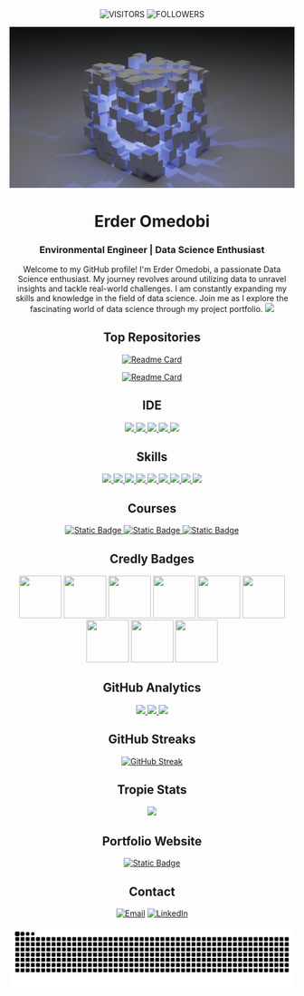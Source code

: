 <div align="center">

<img alt="VISITORS" src="https://komarev.com/ghpvc/?username=Omedobi&style=flat&labelColor=red&logo=github&label=PROFILE+VIEWS&color=971901"/>
<img alt="FOLLOWERS" src="https://img.shields.io/github/followers/Omedobi?color=971901&logo=githubb&label=FOLLOWERS"/>

![](https://github.com/Omedobi/Omedobi/blob/26daf52af7bcc117e5cccfa0e352a0e8e3eba54f/img/data-science.jpg)

# Erder Omedobi
### Environmental Engineer | Data Science Enthusiast 
Welcome to my GitHub profile! I'm Erder Omedobi, a passionate Data Science enthusiast. My journey revolves around utilizing data to unravel insights and tackle real-world challenges. I am constantly expanding my skills and knowledge in the field of data science. Join me as I explore the fascinating world of data science through my project portfolio.
[![](https://github-profile-summary-cards.vercel.app/api/cards/profile-details?username=Omedobi&theme=dark)](https://github.com/Omedobi)

## Top Repositories
[![Readme Card](https://github-readme-stats.vercel.app/api/pin/?username=Omedobi&theme=dark&hide_border=true&repo=Data-Science-Projects)](https://github.com/Omedobi/Data-Science-Projects) 

[![Readme Card](https://github-readme-stats.vercel.app/api/pin/?username=Omedobi&theme=dark&hide_border=true&repo=Seattle-weather-analysis-and-forcast)](https://github.com/Omedobi/Seattle-weather-analysis-and-forcast)

## IDE
[![](https://img.shields.io/badge/Python-FFD43B?style=for-the-badge&logo=python&logoColor=blue) ![](https://img.shields.io/badge/Colab-F9AB00?style=for-the-badge&logo=googlecolab&color=525252) ![](https://img.shields.io/badge/PyCharm-000000.svg?&style=for-the-badge&logo=PyCharm&logoColor=white) ![](https://img.shields.io/badge/VSCode-0078D4?style=for-the-badge&logo=visual%20studio%20code&logoColor=white)
![](https://img.shields.io/badge/Jupyter-FAC898?style=for-the-badge&logo=jupyter&logoColor=Orange)](https://github.com/Omedobi)

## Skills
[![](https://img.shields.io/badge/Numpy-777BB4?style=for-the-badge&logo=numpy&logoColor=white) ![](https://img.shields.io/badge/Pandas-2C2D72?style=for-the-badge&logo=pandas&logoColor=white) ![](https://img.shields.io/badge/Python-FFD43B?style=for-the-badge&logo=python&logoColor=blue) ![](https://img.shields.io/badge/scikit_learn-F7931E?style=for-the-badge&logo=scikit-learn&logoColor=white) ![](https://img.shields.io/badge/SciPy-654FF0?style=for-the-badge&logo=SciPy&logoColor=white)  ![](https://img.shields.io/badge/Jupyter-F37626.svg?&style=for-the-badge&logo=Jupyter&logoColor=white) ![](https://img.shields.io/badge/Markdown-000000?style=for-the-badge&logo=markdown&logoColor=white) ![](https://img.shields.io/badge/Plotly-239120?style=for-the-badge&logo=plotly&logoColor=white)  ![](https://img.shields.io/badge/HTML5-E34F26?style=for-the-badge&logo=html5&logoColor=white)](https://github.com/Omedobi)

## Courses
[![Static Badge](https://img.shields.io/badge/Machine%20Learning%20with-Python-%20?style=flat&logo=coursera&color=blue)
](https://www.coursera.org/account/accomplishments/certificate/6CMFAZYLRSXK)
[![Static Badge](https://img.shields.io/badge/Data%20Visualization%20with-Python-%20?style=flat&logo=coursera&color=blue)
](https://www.coursera.org/account/accomplishments/certificate/CMXG3FZC6776)
[![Static Badge](https://img.shields.io/badge/Data%20Science-Specialization-%20?style=flat&logo=coursera&color=blue)
](https://www.coursera.org/account/accomplishments/specialization/certificate/KU8UXKH7DKJF) 
## Credly Badges
[<img src='https://images.credly.com/size/680x680/images/b47e9b58-7f54-4981-b156-5e7d354c8215/Professional_Certificate_-_Data_Science.png' width="75" height="75"/>](https://www.credly.com/badges/0e625b61-3ddc-4a91-8e15-2e1beaa97651/public_url)
[<img src='https://images.credly.com/size/220x220/images/5ae9bf9e-da6e-4cec-82eb-d2b4cfea9751/Machine_Learning_with_Python.png' width="75" height="75"/>](https://www.credly.com/badges/32978c6e-1543-4d71-844f-77942c1a8932/public_url)
[<img src='https://images.credly.com/size/220x220/images/fa39f4f0-174a-4886-b821-6a37d42b8b3a/Cognitive_Class_-_Data_Analysis_w_Python.png' width="75" height="75"/>](https://www.credly.com/badges/2afc9b97-cc33-4bf8-a987-4d7fe0a7d3a6)
[<img src='https://images.credly.com/size/220x220/images/594e0ab7-c864-4d9a-9987-3a903ec3f06a/Cognitive_Class_-_DB_and_SQL_for_Data_Sci.png' width="75" height="75"/>](https://www.credly.com/badges/caf4d2f4-f9ac-44fd-bc5b-81116a6cb6e2)
[<img src='https://images.credly.com/size/220x220/images/7d06faf8-c754-4ecd-8ab1-2115826b03c6/Python_Project_for_Data_Science.png' width="75" height="75"/>](https://www.credly.com/badges/1f6c18e7-8f97-49e7-ba88-c527611b0176)
[<img src='https://images.credly.com/size/220x220/images/0571ab1d-f43b-43d9-9c68-8ebd0ebd61b7/Python_for_Data_Sci_and_AI_Foundational.png' width="75" height="75"/>](https://www.credly.com/badges/0eba8f82-d389-4bc2-9564-7030c1c0ba34)
[<img src='https://images.credly.com/size/220x220/images/46defa53-a922-47bd-94ea-b43488f5cd8a/Data_Science_Methodology_Foundational.png' width="75" height="75"/>](https://www.credly.com/badges/7a10e0bf-b4a6-41dd-b4e9-0f48e81d5b08)
[<img src='https://images.credly.com/size/220x220/images/5fc2d535-e716-46c4-881a-f4822b8da0e5/Cognitive_Class_-_What_is_Data_Science.png' width="75" height="75"/>](https://www.credly.com/badges/49d781f1-1884-4cdd-8090-7e9478c7d5d1)
[<img src='https://images.credly.com/size/220x220/images/5fc2d535-e716-46c4-881a-f4822b8da0e5/IBM Data Science Professional Cerificate' width="75" height="75"/>](https://www.credly.com/badges/0e625b61-3ddc-4a91-8e15-2e1beaa97651)

## GitHub Analytics
[<img height="180em" src="https://github-readme-stats-eight-theta.vercel.app/api?username=Omedobi&show_icons=true&theme=dark&hide_border=true&include_all_commits=true&count_private=true"/> <img height="180em" src="https://github-readme-stats.vercel.app/api/top-langs/?username=Omedobi&layout=compact&theme=dark&hide_border=true"/> ![](http://github-profile-summary-cards.vercel.app/api/cards/productive-time?username=Omedobi&show_icons=true&theme=dark&utcOffset=8)](https://github.com/Omedobi)

## GitHub Streaks
[![GitHub Streak](https://github-readme-streak-stats.herokuapp.com?user=Omedobi&theme=dark&hide_border=true)](https://git.io/streak-stats)

## Tropie Stats
![](https://github-profile-trophy.vercel.app/?username=Omedobi&theme=dark)

## Portfolio Website
[![Static Badge](https://img.shields.io/badge/Website-%20?style=for-the-badge&label=Portfolio&labelColor=dark&color=blue)](https://omedobi-portfolio.vercel.app)

## Contact
[![Email](https://img.shields.io/badge/Gmail-D14836?style=for-the-badge&logo=gmail&logoColor=white)](mailto:ikennaanyawuike@gmail.com) [![LinkedIn](https://img.shields.io/badge/LinkedIn-0077B5?style=for-the-badge&logo=linkedin&logoColor=white)](https://www.linkedin.com/in/anyawuike-ikenna)

![Snake animation](https://github.com/Omedobi/Omedobi/blob/0853957d0b6382d72b7006c1c16c223e25365dbf/assets/github-contribution-grid-snake.svg)
<!---
Omedobi/Omedobi is a ✨ special ✨ repository because its `README.md` (this file) appears on your GitHub profile.
You can click the Preview link to take a look at your changes.
--->
